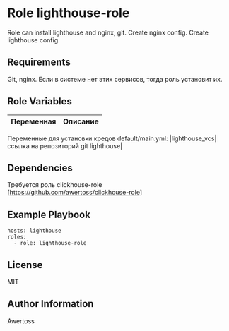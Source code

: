 Role lighthouse-role
=========

Role can install lighthouse and nginx, git.
Create nginx config.
Create lighthouse config.

Requirements
------------
Git, nginx. Если в системе нет этих сервисов, тогда роль установит их.

Role Variables
--------------

|Переменная|Описание| 
|-|--------|
Переменные для установки кредов default/main.yml:
|lighthouse_vcs|ссылка на репозиторий git lighthouse|

Dependencies
------------

Требуется роль clickhouse-role <br/>
[https://github.com/awertoss/clickhouse-role]

Example Playbook
----------------
```
hosts: lighthouse
roles:
  - role: lighthouse-role
```
License
-------

MIT

Author Information
------------------
Awertoss
